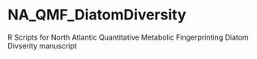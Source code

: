 # NA_QMF_DiatomDiversity
R Scripts for North Atlantic Quantitative Metabolic Fingerprinting Diatom Divserity manuscript
